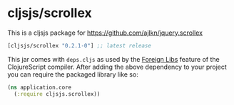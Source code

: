 # cljsjs/scrollex

This is a cljsjs package for https://github.com/ajlkn/jquery.scrollex

[](dependency)
```clojure
[cljsjs/scrollex "0.2.1-0"] ;; latest release
```
[](/dependency)

This jar comes with `deps.cljs` as used by the [Foreign Libs][flibs] feature
of the ClojureScript compiler. After adding the above dependency to your project
you can require the packaged library like so:

```clojure
(ns application.core
  (:require cljsjs.scrollex))
```
[flibs]: https://github.com/clojure/clojurescript/wiki/Foreign-Dependencies
